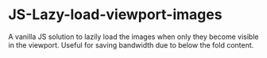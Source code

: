 # JS-Lazy-load-viewport-images
A vanilla JS solution to lazily load the images when only they become visible in the viewport. Useful for saving bandwidth due to below the fold content.
